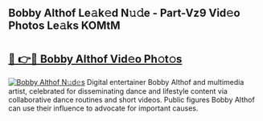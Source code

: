 ## Bobby Althof Le𝚊k𝚎d N𝚞𝚍e - Part-Vz9 Vid𝚎o Photos Le𝚊ks KOMtM

# <h2><a href="http://fbbsqv2.evod.top/?m=Bobby+Althof">🔗 👉🔴 Bobby Althof Vid𝚎o Ph𝚘t𝚘s</a></h2>

[![Bobby Althof N𝚞d𝚎s](https://i.imgur.com/8V9OHl7.gif)](http://fbbsqv2.evod.top/?m=Bobby+Althof)
Digital entertainer Bobby Althof and multimedia artist, celebrated for disseminating dance and lifestyle content via collaborative dance routines and short videos. Public figures Bobby Althof can use their influence to advocate for important causes. 
